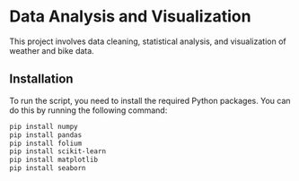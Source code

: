 # Data Analysis and Visualization

This project involves data cleaning, statistical analysis, and visualization of weather and bike data.

## Installation

To run the script, you need to install the required Python packages. You can do this by running the following command:

```bash
pip install numpy
pip install pandas
pip install folium
pip install scikit-learn
pip install matplotlib
pip install seaborn
```